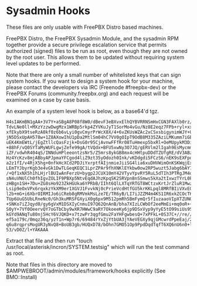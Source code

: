 # Sysadmin Hooks

These files are only usable with FreePBX Distro based machines.

FreePBX Distro, the FreePBX Sysadmin Module, and the sysadmin RPM together provide a secure privilege escalation service that permits authorized (signed) files to be run as root, even though they are not owned by the root user. This allows them to be updated without requiring system level updates to be performed.

Note that there are only a small number of whitelisted keys that can sign system hooks. If you want to design a system hook for your machine, please contact the developers via IRC (Freenode #freepbx-dev) or the FreePBX Forums (community.freepbx.org) and each request will be examined on a case by case basis.

An example of a system level hook is below, as a base64'd tgz.

    H4sIAKmBN1gAA+3V7Y+aSBgA8P08f8W0/dBevF3eBXvxElhQYBVRRNSmHxCGN3FAXlb0rz/c3Utz
    TdvLNe0ll+MXzYzzwDwgMzx1WRBp5rkp4ZYVKuJyT1SorMo4vGu/Nz8E2eqz7FPb+ryl+xx3QzEk
    xfEkybX9tseRzA0kf0z6b6vLyi0gvCmyrPrWcX8X/4+6vZKUsWZAc2xCSxsbigynimWJY+UpCFS3
    jN5DSxUpAH578w+1Z8AXowIhU1pDa2MtlSm04hC7VV0gOIpT9OdB8M335ZAziLMKumm7iGEVIehl
    uEK4KmEWtL/jEgZtllcQasFzjk+DsG0r95CjAvnwFFfRr08TuHmexp5bxRl+OeMUpykM3DiFj24a
    +88hF/vQ0SYTaMyWUFLgwjZefe99gA/tVQdx+BFU5xwNy3O7JQ/gERVlm2lIgah9EsMycmmuD9rd
    iZF/vdwhR404qS/INNduHPleeontzsNr5/Z5mrs8ykGB8mx4cHHtpuDDdTZUfgRE/dV3ABzCgUe3
    Hz4YcKzv8mjABbyAPJpmaYFCgod4liZ9zt35yOdozh0Ink/vKDdgdi5FCzS6/nEK9sEXFpq4tBcv
    a2z1fI/v4RjX5hg+0nfkHcXCd2PDJiYxrptfAIjnmieJiiSG4lia6xuDHVWimOnKSKWqjExHK2ai
    LEmTYJbyrKgb3e4vGk1DwTLGeqKEQC1LprZPAr9fhXNKlEYkbw0ow2RP5wuzt5Jabg6bAY7T0OdU
    /+Qf1xNX5h1hLHjrlBUIwAnFerzU+bygp2JCUX10mY42VTyvYpvRY5RuL5dTIh3PTRgJM4owcE8Y
    sN4uVNUlCh0fhIgvZOLIF9PBXp5NtvEqdAJhzKpqSK2SRVpn8nSSmws5kXa2tIxwzTYrL0PB2ZA8
    zHBgn1SH+7Du+ZG8sHo923ZkHGUka6YPRbB/IIht6QlLXTqYRTGT8WCtzxKrtJrZluR1MwzAdsX3
    Lsip9eOxVPx6rqxkzYkXM9er1XGVJ1FvvkNj0cPrieVcdHtfGU5krKKLpql8MRfBIiVXvEGXCT7O
    l2b+mG+i6XbrOIRMIJo6iCReb8gRMVmkMsLze7E/TR6yB/LI7iJZZM4m4KS1IR6xkZCOcTHwgnOP
    TUp6UuG5UbLRneNc0/Gh3kuMRSFGXyiX0g6px9M512pmRh5BmFymQr5fIuzaaoVIpXTZUN0ki2in
    +SNKo7iZJqyd0/gy6gVxM1DSXIyCnmuI97Q62QnAnB/bha7XIzLCWbOf2eeMmEi+mq0oR++bOm/M
    S0yY+7Vf0OeervQY7oGTbCby9wXR7HWwC9aRY7OkoeeKy6jp9DSxVyp9yYyE5tO99siUs9SRmgXb
    kGYd9ANqTu80nj5HcY6VJQKD+x7tzwPr3qgfGmu2FaYHFgwbesQ+7xPFkL+0S37C+//re//H5bgW
    ef5a179c/0mqz36q/yzT1n+Wp7r6/69484rYxZjYtbUA3jYAeVEGXy9qjGMcwrdPpeEaj/23T5Uu
    q6u8rqprsMogUR3yNvQ8+BoUB3gb/HUQxD78/bOhn7GMO51Op9PpdDqdTqfT6XQ6nU6n0+l0Op1O
    53/vD0Z/l+YAKAAA

Extract that file and then run "touch /usr/local/asterisk/incron/SYSTEM.testsig" which will run the test command as root.

Note that files in this directory are moved to $AMPWEBROOT/admin/modules/framework/hooks explicitly (See BMO::Install)
